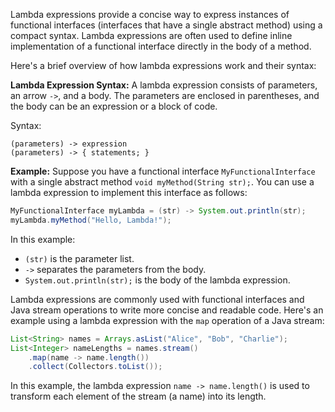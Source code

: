 Lambda expressions provide a concise way to express instances of functional interfaces (interfaces that have a single abstract method) using a compact syntax. Lambda expressions are often used to define inline implementation of a functional interface directly in the body of a method.

Here's a brief overview of how lambda expressions work and their syntax:

**Lambda Expression Syntax:**
A lambda expression consists of parameters, an arrow `->`, and a body. The parameters are enclosed in parentheses, and the body can be an expression or a block of code.

Syntax:
```
(parameters) -> expression
(parameters) -> { statements; }
```

**Example:**
Suppose you have a functional interface `MyFunctionalInterface` with a single abstract method `void myMethod(String str);`. You can use a lambda expression to implement this interface as follows:

```java
MyFunctionalInterface myLambda = (str) -> System.out.println(str);
myLambda.myMethod("Hello, Lambda!");
```

In this example:
- `(str)` is the parameter list.
- `->` separates the parameters from the body.
- `System.out.println(str);` is the body of the lambda expression.

Lambda expressions are commonly used with functional interfaces and Java stream operations to write more concise and readable code. Here's an example using a lambda expression with the `map` operation of a Java stream:

```java
List<String> names = Arrays.asList("Alice", "Bob", "Charlie");
List<Integer> nameLengths = names.stream()
    .map(name -> name.length())
    .collect(Collectors.toList());
```

In this example, the lambda expression `name -> name.length()` is used to transform each element of the stream (a name) into its length.
